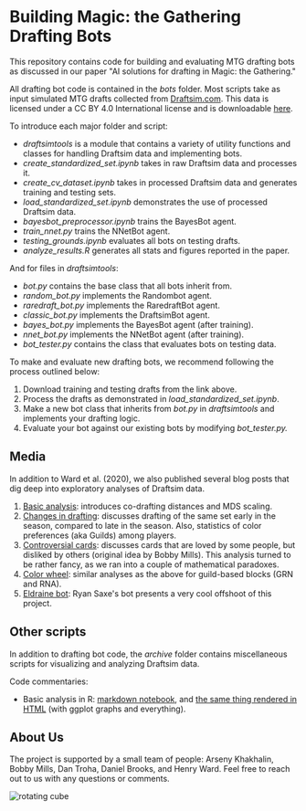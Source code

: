 Building Magic: the Gathering Drafting Bots
========================================

This repository contains code for building and evaluating MTG drafting bots as discussed in our paper "AI solutions for drafting in Magic: the Gathering." 

All drafting bot code is contained in the *bots* folder. Most scripts take as input simulated MTG drafts collected from [Draftsim.com](http://draftsim.com). This data is licensed under a CC BY 4.0 International license and is downloadable [here](https://draftsim.com/draft-data/).

To introduce each major folder and script:

- *draftsimtools* is a module that contains a variety of utility functions and classes for handling Draftsim data and implementing bots.
- *create_standardized_set.ipynb* takes in raw Draftsim data and processes it.
- *create_cv_dataset.ipynb* takes in processed Draftsim data and generates training and testing sets. 
- *load_standardized_set.ipynb* demonstrates the use of processed Draftsim data. 
- *bayesbot_preprocessor.ipynb* trains the BayesBot agent.
- *train_nnet.py* trains the NNetBot agent. 
- *testing_grounds.ipynb* evaluates all bots on testing drafts.  
- *analyze_results.R* generates all stats and figures reported in the paper. 

And for files in *draftsimtools*:

- *bot.py* contains the base class that all bots inherit from. 
- *random_bot.py* implements the Randombot agent. 
- *raredraft_bot.py* implements the RaredraftBot agent. 
- *classic_bot.py* implements the DraftsimBot agent. 
- *bayes_bot.py* implements the BayesBot agent (after training). 
- *nnet_bot.py* implements the NNetBot agent (after training). 
- *bot_tester.py* contains the class that evaluates bots on testing data.

To make and evaluate new drafting bots, we recommend following the process outlined below:

1. Download training and testing drafts from the link above.
2. Process the drafts as demonstrated in *load_standardized_set.ipynb*.
3. Make a new bot class that inherits from *bot.py* in *draftsimtools* and implements your drafting logic. 
4. Evaluate your bot against our existing bots by modifying *bot_tester.py.*

## Media

In addition to Ward et al. (2020), we also published several blog posts that dig deep into exploratory analyses of Draftsim data. 

1. [Basic analysis](https://draftsim.com/blog/draft-data-analysis/): introduces co-drafting distances and MDS scaling.
2. [Changes in drafting](https://draftsim.com/blog/m19-format-evolution/): discusses drafting of the same set early in the season, compared to late  in the season. Also, statistics of color preferences (aka Guilds) among players.
3. [Controversial cards](https://draftsim.com/blog/guilds-of-ravnica-first-look/): discusses cards that are loved by some people, but disliked by others (original idea by Bobby Mills). This analysis turned to be rather fancy, as we ran into a couple of mathematical paradoxes.
4. [Color wheel](https://draftsim.com/blog/ravnica-allegiance-first-look/): similar analyses as the above for guild-based blocks (GRN and RNA).
5. [Eldraine bot](https://draftsim.com/ryan-saxe-bot-model/): Ryan Saxe's bot presents a very cool offshoot of this project. 

## Other scripts

In addition to drafting bot code, the *archive* folder contains miscellaneous scripts for visualizing and analyzing Draftsim data. 

Code commentaries:

* Basic analysis in R: [markdown notebook](Arseny/writeup_intro.Rmd), and [the same thing rendered in HTML](http://htmlpreview.github.io/?https://github.com/khakhalin/MTG/blob/master/Arseny/writeup_intro.nb.html) (with ggplot graphs and everything).

## About Us

The project is supported by a small team of people: Arseny Khakhalin, Bobby Mills, Dan Troha, Daniel Brooks, and Henry Ward. Feel free to reach out to us with any questions or comments.  

![rotating cube](https://draftsim.com/wp-content/uploads/2018/08/rotating-m19-cube.gif)